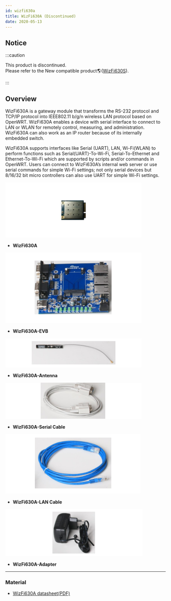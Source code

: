 ```yaml
---
id: wizfi630a
title: WizFi630A (Discontinued)
date: 2020-05-13
---
```


## Notice

:::caution

This product is discontinued.  
Please refer to the New compatible product🌎([WizFi630S](./../WizFi630S/WizFi630S.md)).

:::

## Overview

WizFi630A is a gateway module that transforms the RS-232 protocol and
TCP/IP protocol into IEEE802.11 b/g/n wireless LAN protocol based on
OpenWRT. WizFi630A enables a device with serial interface to connect to
LAN or WLAN for remotely control, measuring, and administration.
WizFi630A can also work as an IP router because of its internally
embedded switch.  
  
WizFi630A supports interfaces like Serial (UART), LAN, Wi-Fi(WLAN) to
perform functions such as Serial(UART)-To-Wi-Fi, Serial-To-Ethernet and
Ethernet-To-Wi-Fi which are supported by scripts and/or commands in
OpenWRT. Users can connect to WizFi630A’s internal web server or use
serial commands for simple Wi-Fi settings; not only serial devices but
8/16/32 bit micro controllers can also use UART for simple Wi-Fi
settings.  
  
 ![](/img/products/wizfi630a/wizfi630a0.png)

  - **WizFi630A**

 ![](/img/products/wizfi630a/wizfi630a01.png)

  - **WizFi630A-EVB**

![](/img/products/wizfi630a/wizfi630a02.png)

  - **WizFi630A-Antenna**

![](/img/products/wizfi630a/wizfi630a03.png)

  - **WizFi630A-Serial Cable**

![](/img/products/wizfi630a/wizfi630a04.png)

  - **WizFi630A-LAN Cable**

![](/img/products/wizfi630a/wizfi630a05.png)

  - **WizFi630A-Adapter**
  
----  

### Material

  - <a href="/img/products/wizfi630a/wizfi630a_datasheet_en_v1_2_1_.pdf" target="_blank">WizFi630A datasheet(PDF)</a>
